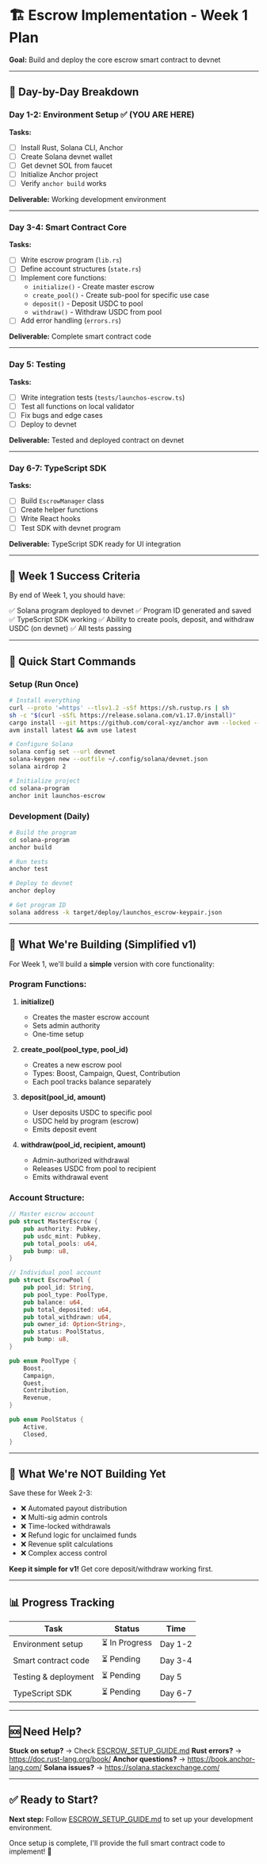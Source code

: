 # 🏗️ Escrow Implementation - Week 1 Plan

**Goal:** Build and deploy the core escrow smart contract to devnet

---

## 📅 **Day-by-Day Breakdown**

### **Day 1-2: Environment Setup** ✅ (YOU ARE HERE)

**Tasks:**
- [ ] Install Rust, Solana CLI, Anchor
- [ ] Create Solana devnet wallet
- [ ] Get devnet SOL from faucet
- [ ] Initialize Anchor project
- [ ] Verify `anchor build` works

**Deliverable:** Working development environment

---

### **Day 3-4: Smart Contract Core**

**Tasks:**
- [ ] Write escrow program (`lib.rs`)
- [ ] Define account structures (`state.rs`)
- [ ] Implement core functions:
  - `initialize()` - Create master escrow
  - `create_pool()` - Create sub-pool for specific use case
  - `deposit()` - Deposit USDC to pool
  - `withdraw()` - Withdraw USDC from pool
- [ ] Add error handling (`errors.rs`)

**Deliverable:** Complete smart contract code

---

### **Day 5: Testing**

**Tasks:**
- [ ] Write integration tests (`tests/launchos-escrow.ts`)
- [ ] Test all functions on local validator
- [ ] Fix bugs and edge cases
- [ ] Deploy to devnet

**Deliverable:** Tested and deployed contract on devnet

---

### **Day 6-7: TypeScript SDK**

**Tasks:**
- [ ] Build `EscrowManager` class
- [ ] Create helper functions
- [ ] Write React hooks
- [ ] Test SDK with devnet program

**Deliverable:** TypeScript SDK ready for UI integration

---

## 🎯 **Week 1 Success Criteria**

By end of Week 1, you should have:

✅ Solana program deployed to devnet
✅ Program ID generated and saved
✅ TypeScript SDK working
✅ Ability to create pools, deposit, and withdraw USDC (on devnet)
✅ All tests passing

---

## 📝 **Quick Start Commands**

### **Setup (Run Once)**
```bash
# Install everything
curl --proto '=https' --tlsv1.2 -sSf https://sh.rustup.rs | sh
sh -c "$(curl -sSfL https://release.solana.com/v1.17.0/install)"
cargo install --git https://github.com/coral-xyz/anchor avm --locked --force
avm install latest && avm use latest

# Configure Solana
solana config set --url devnet
solana-keygen new --outfile ~/.config/solana/devnet.json
solana airdrop 2

# Initialize project
cd solana-program
anchor init launchos-escrow
```

### **Development (Daily)**
```bash
# Build the program
cd solana-program
anchor build

# Run tests
anchor test

# Deploy to devnet
anchor deploy

# Get program ID
solana address -k target/deploy/launchos_escrow-keypair.json
```

---

## 🧩 **What We're Building (Simplified v1)**

For Week 1, we'll build a **simple** version with core functionality:

### **Program Functions:**

1. **initialize()**
   - Creates the master escrow account
   - Sets admin authority
   - One-time setup

2. **create_pool(pool_type, pool_id)**
   - Creates a new escrow pool
   - Types: Boost, Campaign, Quest, Contribution
   - Each pool tracks balance separately

3. **deposit(pool_id, amount)**
   - User deposits USDC to specific pool
   - USDC held by program (escrow)
   - Emits deposit event

4. **withdraw(pool_id, recipient, amount)**
   - Admin-authorized withdrawal
   - Releases USDC from pool to recipient
   - Emits withdrawal event

### **Account Structure:**

```rust
// Master escrow account
pub struct MasterEscrow {
    pub authority: Pubkey,
    pub usdc_mint: Pubkey,
    pub total_pools: u64,
    pub bump: u8,
}

// Individual pool account
pub struct EscrowPool {
    pub pool_id: String,
    pub pool_type: PoolType,
    pub balance: u64,
    pub total_deposited: u64,
    pub total_withdrawn: u64,
    pub owner_id: Option<String>,
    pub status: PoolStatus,
    pub bump: u8,
}

pub enum PoolType {
    Boost,
    Campaign,
    Quest,
    Contribution,
    Revenue,
}

pub enum PoolStatus {
    Active,
    Closed,
}
```

---

## 🚫 **What We're NOT Building Yet**

Save these for Week 2-3:

- ❌ Automated payout distribution
- ❌ Multi-sig admin controls
- ❌ Time-locked withdrawals
- ❌ Refund logic for unclaimed funds
- ❌ Revenue split calculations
- ❌ Complex access control

**Keep it simple for v1!** Get core deposit/withdraw working first.

---

## 📊 **Progress Tracking**

| Task | Status | Time |
|------|--------|------|
| Environment setup | ⏳ In Progress | Day 1-2 |
| Smart contract code | ⏳ Pending | Day 3-4 |
| Testing & deployment | ⏳ Pending | Day 5 |
| TypeScript SDK | ⏳ Pending | Day 6-7 |

---

## 🆘 **Need Help?**

**Stuck on setup?** → Check [ESCROW_SETUP_GUIDE.md](ESCROW_SETUP_GUIDE.md)
**Rust errors?** → https://doc.rust-lang.org/book/
**Anchor questions?** → https://book.anchor-lang.com/
**Solana issues?** → https://solana.stackexchange.com/

---

## ✅ **Ready to Start?**

**Next step:** Follow [ESCROW_SETUP_GUIDE.md](ESCROW_SETUP_GUIDE.md) to set up your development environment.

Once setup is complete, I'll provide the full smart contract code to implement! 🚀
